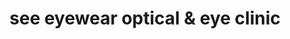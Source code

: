 ---
title: "see eyewear optical & eye clinic"
url: /hyderabad/see-eyewear-optical-and-eye-clinic/
shop: optician
---